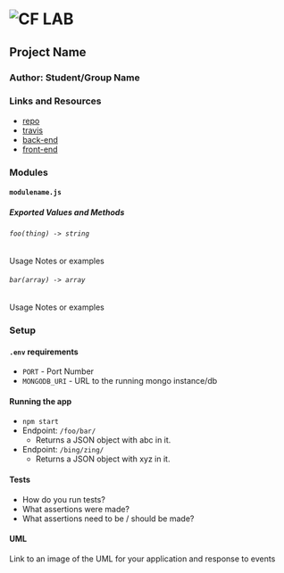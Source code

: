 # ![CF](http://i.imgur.com/7v5ASc8.png) LAB

## Project Name

### Author: Student/Group Name

### Links and Resources

- [repo](http://xyz.com)
- [travis](http://xyz.com)
- [back-end](http://xyz.com)
- [front-end](http://xyz.com)

### Modules

#### `modulename.js`

##### Exported Values and Methods

###### `foo(thing) -> string`

Usage Notes or examples

###### `bar(array) -> array`

Usage Notes or examples

### Setup

#### `.env` requirements

- `PORT` - Port Number
- `MONGODB_URI` - URL to the running mongo instance/db

#### Running the app

- `npm start`
- Endpoint: `/foo/bar/`
  - Returns a JSON object with abc in it.
- Endpoint: `/bing/zing/`
  - Returns a JSON object with xyz in it.

#### Tests

- How do you run tests?
- What assertions were made?
- What assertions need to be / should be made?

#### UML

Link to an image of the UML for your application and response to events
